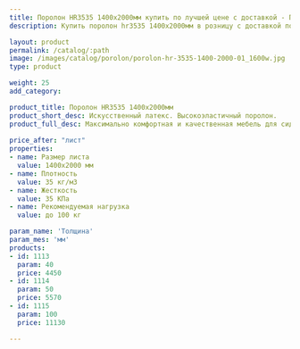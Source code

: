 ```yaml
---
title: Поролон HR3535 1400х2000мм купить по лучшей цене с доставкой - Поролоныч
description: Купить поролон hr3535 1400х2000мм в розницу с доставкой по Москве в интернет-магазине Поролоныча.

layout: product
permalink: /catalog/:path
image: /images/catalog/porolon/porolon-hr-3535-1400-2000-01_1600w.jpg
type: product

weight: 25
add_category: 

product_title: Поролон HR3535 1400х2000мм
product_short_desc: Искусственный латекс. Высокоэластичный поролон.
product_full_desc: Максимально комфортная и качественная мебель для сидения и лежания. Отсутствует эффект проваливания. Используется как самостоятельный элемент сидения в мебели и матрасах.
        
price_after: "лист"
properties:
- name: Размер листа
  value: 1400х2000 мм
- name: Плотность
  value: 35 кг/м3
- name: Жесткость
  value: 35 КПа
- name: Рекомендуемая нагрузка
  value: до 100 кг

param_name: 'Толщина'
param_mes: 'мм'
products:
- id: 1113
  param: 40
  price: 4450
- id: 1114
  param: 50
  price: 5570
- id: 1115
  param: 100
  price: 11130

---
```

